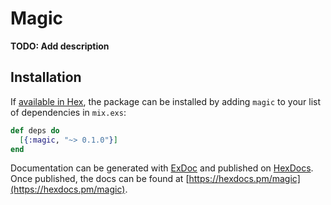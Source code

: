 # Magic

**TODO: Add description**

## Installation

If [available in Hex](https://hex.pm/docs/publish), the package can be installed
by adding `magic` to your list of dependencies in `mix.exs`:

```elixir
def deps do
  [{:magic, "~> 0.1.0"}]
end
```

Documentation can be generated with [ExDoc](https://github.com/elixir-lang/ex_doc)
and published on [HexDocs](https://hexdocs.pm). Once published, the docs can
be found at [https://hexdocs.pm/magic](https://hexdocs.pm/magic).

